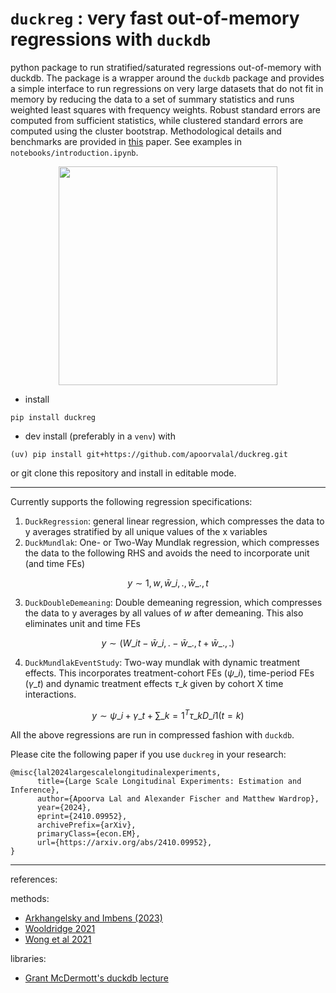 # `duckreg` : very fast out-of-memory regressions with `duckdb`

python package to run stratified/saturated regressions out-of-memory with duckdb. The package is a wrapper around the `duckdb` package and provides a simple interface to run regressions on very large datasets that do not fit in memory by reducing the data to a set of summary statistics and runs weighted least squares with frequency weights. Robust standard errors are computed from sufficient statistics, while clustered standard errors are computed using the cluster bootstrap. Methodological details and benchmarks are provided in [this](https://arxiv.org/abs/2410.09952) paper. See examples in `notebooks/introduction.ipynb`.

<p align="center">
  <img src="https://static.independent.co.uk/s3fs-public/thumbnails/image/2016/02/14/12/duck-rabbit.png" width="350">
</p>

- install

```
pip install duckreg
```

- dev install (preferably in a `venv`) with
```
(uv) pip install git+https://github.com/apoorvalal/duckreg.git
```

or git clone this repository and install in editable mode.

---

Currently supports the following regression specifications:
1. `DuckRegression`: general linear regression, which compresses the data to y averages stratified by all unique values of the x variables
2. `DuckMundlak`: One- or Two-Way Mundlak regression, which compresses the data to the following RHS and avoids the need to incorporate unit (and time FEs)

$$
y \sim 1, w, \bar{w}\_{i, .}, \bar{w}\_{., t}
$$

3. `DuckDoubleDemeaning`: Double demeaning regression, which compresses the data to y averages by all values of $w$ after demeaning. This also eliminates unit and time FEs

$$
y \sim (W\_{it} - \bar{w}\_{i, .} - \bar{w}\_{., t} + \bar{w}\_{., .})
$$

4. `DuckMundlakEventStudy`: Two-way mundlak with dynamic treatment effects. This incorporates treatment-cohort FEs ($\psi\_i$), time-period FEs ($\gamma\_t$) and dynamic treatment effects $\tau\_k$ given by cohort X time interactions.

$$
y \sim \psi\_i + \gamma\_t + \sum\_{k=1}^{T} \tau\_{k} D\_i 1(t = k)
$$

All the above regressions are run in compressed fashion with `duckdb`.

Please cite the following paper if you use `duckreg` in your research: 

```
@misc{lal2024largescalelongitudinalexperiments,
      title={Large Scale Longitudinal Experiments: Estimation and Inference}, 
      author={Apoorva Lal and Alexander Fischer and Matthew Wardrop},
      year={2024},
      eprint={2410.09952},
      archivePrefix={arXiv},
      primaryClass={econ.EM},
      url={https://arxiv.org/abs/2410.09952}, 
}
```

---
references:

methods:
+ [Arkhangelsky and Imbens (2023)](https://arxiv.org/abs/1807.02099)
+ [Wooldridge 2021](https://www.researchgate.net/publication/353938385_Two-Way_Fixed_Effects_the_Two-Way_Mundlak_Regression_and_Difference-in-Differences_Estimators)
+ [Wong et al 2021](https://arxiv.org/abs/2102.11297)

libraries:
+ [Grant McDermott's duckdb lecture](https://grantmcdermott.com/duckdb-polars/)
